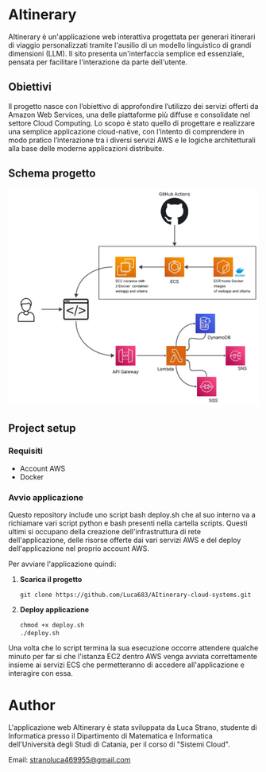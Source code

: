 # AItinerary

AItinerary è un'applicazione web interattiva progettata per generari itinerari di viaggio personalizzati tramite l'ausilio di un modello linguistico di grandi dimensioni (LLM). Il sito presenta un'interfaccia semplice ed essenziale, pensata per facilitare l'interazione da parte dell'utente.

## Obiettivi


Il progetto nasce con l’obiettivo di approfondire l’utilizzo dei servizi offerti da Amazon Web Services, una delle piattaforme più diffuse e consolidate nel settore Cloud Computing. Lo scopo è stato quello di progettare
e realizzare una semplice applicazione cloud-native, con l’intento di comprendere in modo pratico l’interazione tra i diversi servizi AWS e le logiche architetturali alla base delle moderne applicazioni distribuite.

## Schema progetto
![Schema](images/Schema.jpeg)

## Project setup

### Requisiti
- Account AWS
- Docker

### Avvio applicazione

Questo repository include uno script bash deploy.sh che al suo interno va a richiamare vari script python e bash presenti nella cartella scripts. Questi ultimi si occupano della creazione dell'infrastruttura di rete dell'applicazione, delle risorse offerte dai vari servizi AWS e del deploy dell'applicazione nel proprio account AWS.

Per avviare l'applicazione quindi:

1. **Scarica il progetto**

   ```
   git clone https://github.com/Luca683/AItinerary-cloud-systems.git
   ```

2. **Deploy applicazione**

   ```
   chmod +x deploy.sh
   ./deploy.sh
   ```

Una volta che lo script termina la sua esecuzione occorre attendere qualche minuto per far si che l'istanza EC2 dentro AWS venga avviata correttamente insieme ai servizi ECS che permetteranno di accedere all'applicazione e interagire con essa.

# Author
L'applicazione web AItinerary è stata sviluppata da Luca Strano, studente di Informatica presso il Dipartimento di Matematica e Informatica dell'Università degli Studi di Catania, per il corso di "Sistemi Cloud".

Email: stranoluca469955@gmail.com